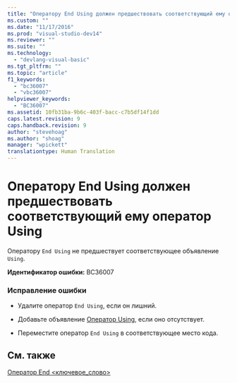 ```yaml
---
title: "Оператору End Using должен предшествовать соответствующий ему оператор Using | Microsoft Docs"
ms.custom: ""
ms.date: "11/17/2016"
ms.prod: "visual-studio-dev14"
ms.reviewer: ""
ms.suite: ""
ms.technology: 
  - "devlang-visual-basic"
ms.tgt_pltfrm: ""
ms.topic: "article"
f1_keywords: 
  - "bc36007"
  - "vbc36007"
helpviewer_keywords: 
  - "BC36007"
ms.assetid: 10fb31ba-9b6c-403f-bacc-c7b5df14f1dd
caps.latest.revision: 9
caps.handback.revision: 9
author: "stevehoag"
ms.author: "shoag"
manager: "wpickett"
translationtype: Human Translation
---
```

# Оператору End Using должен предшествовать соответствующий ему оператор Using
Оператору `End Using` не предшествует соответствующее объявление `Using`.  
  
 **Идентификатор ошибки:** BC36007  
  
### Исправление ошибки  
  
-   Удалите оператор `End Using`, если он лишний.  
  
-   Добавьте объявление [Оператор Using](../../visual-basic/language-reference/statements/using-statement.md), если оно отсутствует.  
  
-   Переместите оператор `End Using` в соответствующее место кода.  
  
## См. также  
 [Оператор End \<ключевое\_слово\>](../../visual-basic/language-reference/statements/end-keyword-statement.md)